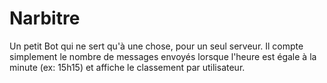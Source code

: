 # Narbitre

Un petit Bot qui ne sert qu'à une chose, pour un seul serveur.
Il compte simplement le nombre de messages envoyés lorsque l'heure est égale à la minute (ex: 15h15) et affiche le classement par utilisateur.
